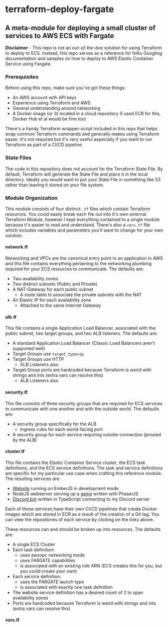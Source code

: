 # terraform-deploy-fargate

## A meta-module for deploying a small cluster of services to AWS ECS with Fargate

**Disclaimer** - This repo is not an _out-of-the-box_ solution for using Terraform to deploy to ECS. Instead, this repo serves as a reference for folks Googling documentation and samples on how to deploy to AWS Elastic Container Service using Fargate.

### Prerequisites

Before using this repo, make sure you've got these things:

* An AWS account with API keys
* Experience using Terraform and AWS
* General understanding around networking
* A Docker image (or 3) located in a cloud repository (I used ECR for this, Docker Hub et al would be fine too)

There's a handy Terraform wrapper-script included in this repo that helps wrap common Terraform commands and generally makes using Terraform easier. It's not required but it's very useful especially if you want to run Terraform as part of a CI/CD pipeline.

### State Files

The code in this repository does not account for the Terraform State File. By default, Terraform will generate the State File and place it in the local directory. Ideally you would want to put your State File in something like S3 rather than leaving it stored on your file system.

### Module Organization

This module consists of four distinct `.tf` files which contain Terraform resources. You could easily break each file out into it's own external Terraform Module, however I kept everything contained to a single module because it's easier to read and understand. There's also a `vars.tf` file which includes variables and parameters you'll want to change for your own solution.

#### network.tf

Networking and VPCs are the canonical entry point to an application in AWS and this file contains everything pertaining to the networking plumbing required for your ECS resources to communicate. The defaults are:

* Two availability zones
* Two distinct subnets (Public and Private)
* A NAT-Gateway for each public subnet
  * A route table to associate the private subnets with the NAT
* An Elastic IP for each availability zone
  * Attached to the same Internet Gateway

#### alb.tf

This file contains a single Application Load Balancer, associated with the public subnet, two target groups, and two ALB listeners. The defaults are:

* A standard Application Load Balancer (Classic Load Balancers aren't supported well)
* Target Groups use `target_type=ip`
* Target Groups use HTTP
  * ALB Listeners also
* Target Group ports are hardcoded because Terraform is weird with strings and ints (extra vars can resolve this)
  * ALB Listeners also

#### security.tf

This file consists of three security groups that are required for ECS services to communicate with one another and with the outside world. The defaults are:

* A security group specifically for the ALB
  * Ingress rules for each world-facing port
* A security group for each service requiring outside connection (proxied by the ALB)

#### cluster.tf

This file contains the Elastic Container Service cluster, the ECS task definitions, and the ECS service definitions. The task and service definitions are specific for my particular use case when crafting this reference module. The resulting services are:

* [Website](https://github.com/Egeeio/egeeio-website/tree/emberjs) running on EmberJS in development mode
* NodeJS webserver serving up a [game](https://github.com/egee-irl/jumper) written with PhaserJS
* [Discord bot](https://github.com/Egeeio/suzy/tree/typescript) written in TypeScript connecting to my Discord server

Each of these services have their own CI/CD pipelines that create Docker images which are stored in ECR as a result of the creation of a Git tag. You can view the repositories of each service by clicking on the links above.

These resources can and should be broken up into resources. The defaults are:

* A single ECS Cluster
* Each task definition:
  * uses awsvpc networking mode
  * uses FARGATE capabilities
  * is associated with an existing role ARN (ECS creates this for you, but you could create your own)
* Each service definition:
  * uses the FARGATE launch type
  * is associated with exactly one task definition
* The website service definition has a desired count of 2 to span availability zones
* Ports are hardcoded because Terraform is weird with strings and ints (extra vars can resolve this)

#### vars.tf
